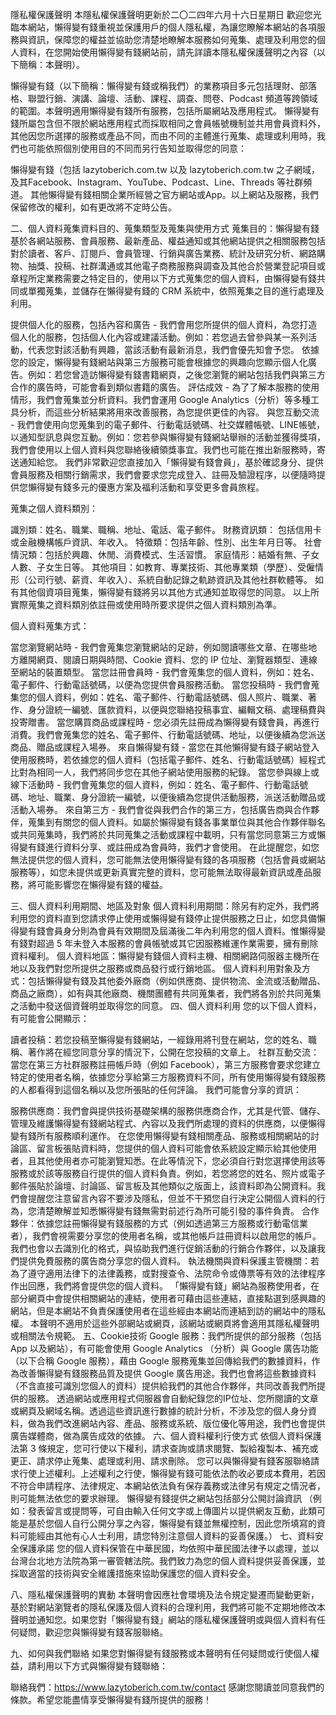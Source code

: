 隱私權保護聲明
本隱私權保護聲明更新於二〇二四年六月十六日星期日
歡迎您光臨本網站，懶得變有錢重視並保護用戶的個人隱私權，為讓您瞭解本網站的各項服務與資訊，保障您的權益並協助您清楚地瞭解本服務如何蒐集、處理及利用您的個人資料，在您開始使用懶得變有錢網站前，請先詳讀本隱私權保護聲明之內容（以下簡稱：本聲明）。

懶得變有錢（以下簡稱：懶得變有錢或稱我們）的業務項目多元包括理財、部落格、聯盟行銷、演講、論壇、活動、課程、調查、問卷、Podcast 頻道等跨領域的範圍。本聲明適用懶得變有錢所有服務，包括所屬網站及應用程式。
懶得變有錢所屬包含但不限於網站應用程式而採取相同之會員帳號機制並共用會員資料外，其他因您所選擇的服務或產品不同，而由不同的主體進行蒐集、處理或利用時，我們也可能依照個別使用目的不同而另行告知並取得您的同意：

懶得變有錢（包括 lazytoberich.com.tw 以及 lazytoberich.com.tw 之子網域，及其Facebook、Instagram、YouTube、Podcast、Line、Threads 等社群頻道。 其他懶得變有錢相關企業所經營之官方網站或App。以上網站及服務，我們保留修改的權利，如有更改將不定時公告。

二、個人資料蒐集資料目的、蒐集類型及蒐集與使用方式
蒐集目的：懶得變有錢基於各網站服務、會員服務、最新產品、權益通知或其他網站提供之相關服務包括對於讀者、客戶、訂閱戶、會員管理、行銷與廣告業務、統計及研究分析、網路購物、抽獎、投稿、社群溝通或其他電子商務服務與調查及其他合於營業登記項目或章程所定業務需要之特定目的，使用以下方式蒐集您的個人資料，由懶得變有錢共同或單獨蒐集，並儲存在懶得變有錢的 CRM 系統中，依照蒐集之目的進行處理及利用。

提供個人化的服務，包括內容和廣告 - 我們會用您所提供的個人資料，為您打造個人化的服務，包括個人化內容或建議活動。例如：若您過去曾參與某一系列活動，代表您對該活動有興趣，當該活動有最新消息，我們會優先知會予您。
依據您的設定，懶得變有錢網站與第三方服務可能會根據您的興趣向您顯示個人化廣告。例如：若您曾造訪懶得變有錢書籍網頁，之後您瀏覽的網站包括我們與第三方合作的廣告時，可能會看到類似書籍的廣告。
評估成效 - 為了了解本服務的使用情形，我們會蒐集並分析資料。我們會運用 Google Analytics（分析）等多種工具分析，而這些分析結果將用來改善服務，為您提供更佳的內容。
與您互動交流 - 我們會使用向您蒐集到的電子郵件、行動電話號碼、社交媒體帳號、LINE帳號，以通知型訊息與您互動。例如：您若參與懶得變有錢網站舉辦的活動並獲得獎項，我們會使用以上個人資料與您聯絡後續領獎事宜。我們也可能在推出新服務時，寄送通知給您。
我們非常歡迎您直接加入「懶得變有錢會員」，基於確認身分、提供會員服務及相關行銷需求，我們會要求您完成登入、註冊及驗證程序，以便隨時提供您懶得變有錢多元的優惠方案及福利活動和享受更多會員旅程。

蒐集之個人資料類別：

識別類：姓名、職業、職稱、地址、電話、電子郵件。
財務資訊類： 包括信用卡或金融機構帳戶資訊、年收入。
特徵類：包括年齡、性別、出生年月日等。
社會情況類：包括於興趣、休閒、消費模式、生活習慣。
家庭情形：結婚有無、子女人數、子女生日等。
其他項目：如教育、專業技術、其他專業類（學歷）、受僱情形（公司行號、薪資、年收入）、系統自動記錄之軌跡資訊及其他社群軟體等。
如有其他個資項目蒐集，懶得變有錢將另以其他方式通知並取得您的同意。
以上所實際蒐集之資料類別依註冊或使用時所要求提供之個人資料類別為準。

個人資料蒐集方式：

當您瀏覽網站時 - 我們會蒐集您瀏覽網站的足跡，例如閱讀哪些文章、在哪些地方離開網頁、閱讀日期與時間、Cookie 資料、您的 IP 位址、瀏覽器類型、連線至網站的裝置類型。
當您註冊會員時 - 我們會蒐集您的個人資料，例如：姓名、電子郵件、行動電話號碼，以便為您提供會員服務活動。
當您投稿時 - 我們會蒐集您的個人資料，例如：姓名、電子郵件、行動電話號碼、個人照片、職業、著作、身分證統一編號、匯款資料，以便與您聯絡投稿事宜、編輯文稿、處理稿費與投寄贈書。
當您購買商品或課程時 - 您必須先註冊成為懶得變有錢會員，再進行消費。我們會蒐集您的姓名、電子郵件、行動電話號碼、地址，以便後續為您派送商品、贈品或課程入場券。
來自懶得變有錢 - 當您在其他懶得變有錢子網站登入使用服務時，若依據您的個人資料（包括電子郵件、姓名、行動電話號碼）經程式比對為相同一人，我們將同步您在其他子網站使用服務的紀錄。
當您參與線上或線下活動時 - 我們會蒐集您的個人資料，例如：姓名、電子郵件、行動電話號碼、地址、職業、身分證統一編號，以便後續為您提供活動服務，派送活動贈品或活動入場券。
來自第三方 - 我們會從與我們合作的第三方，包括廣告商與合作夥伴，蒐集到有關您的個人資料。如屬於懶得變有錢各事業單位與其他合作夥伴聯名或共同蒐集時，我們將於共同蒐集之活動或課程中載明，只有當您同意第三方或懶得變有錢進行資料分享、或註冊成為會員時，我們才會使用。
在此提醒您，如您無法提供您的個人資料，您可能無法使用懶得變有錢的各項服務（包括會員或網站服務等），如您未提供或更新真實完整的資料，您可能無法取得最新資訊或產品服務，將可能影響您在懶得變有錢的權益。

三、個人資料利用期間、地區及對象
個人資料利用期間：除另有約定外，我們將利用您的資料直到您請求停止使用或懶得變有錢停止提供服務之日止，如您具備懶得變有錢會員身分則為會員有效期間及屆滿後二年內利用您的個人資料。惟懶得變有錢對超過 5 年未登入本服務的會員帳號或其它因服務維運作業需要，擁有刪除資料權利。
個人資料地區：懶得變有錢個人資料主機、相關網路伺服器主機所在地以及我們對您所提供之服務或商品發行或行銷地區。
個人資料利用對象及方式：包括懶得變有錢及其他委外廠商（例如供應商、提供物流、金流或活動贈品、商品之廠商），如有與其他廠商、機關團體有共同蒐集者，我們將各別於共同蒐集之活動中發送個資聲明並取得您的同意。
四、個人資料利用
您的以下個人資料，有可能會公開顯示：

讀者投稿：若您投稿至懶得變有錢網站，一經錄用將刊登在網站，您的姓名、職稱、著作將在經您同意分享的情況下，公開在您投稿的文章上。
社群互動交流：當您在第三方社群服務註冊帳戶時（例如 Facebook），第三方服務會要求您建立特定的使用者名稱，依據您分享給第三方服務資料不同，所有使用懶得變有錢服務的人都看得到這個名稱以及您所張貼的任何評論。
我們可能會分享的資訊：

服務供應商：我們會與提供技術基礎架構的服務供應商合作，尤其是代管、儲存、管理及維護懶得變有錢網站程式、內容以及我們所處理的資料的供應商，以便懶得變有錢所有服務順利運作。
在您使用懶得變有錢相關產品、服務或相關網站的討論區、留言板張貼資料時，您提供的個人資料可能會依系統設定顯示給其他使用者，且其他使用者亦可能瀏覽知悉。在此等情況下，您必須自行對您選擇使用該等服務或於該等服務自行提供的個人資料負責。例如，若您將您的姓名、照片或電子郵件張貼於論壇、討論區、留言板及其他類似之版面上，該資料即為公開資料。我們會提醒您注意留言內容不要涉及隱私，但並不干預您自行決定公開個人資料的行為，您清楚瞭解並知悉懶得變有錢無需對前述行為所可能引發的事件負責。
合作夥伴：依據您註冊懶得變有錢服務的方式（例如透過第三方服務或行動電信業者），我們會視需要分享您的使用者名稱，或其他帳戶註冊資料以啟用您的帳戶。我們也會以去識別化的格式，與協助我們進行促銷活動的行銷合作夥伴，以及讓我們提供免費服務的廣告商分享您的個人資料。
執法機關與資料保護主管機關：若為了遵守適用法律下的法律義務，或對搜查令、法院命令或傳票等有效的法律程序作出回應，我們將會提供您的個人資料。
「懶得變有錢」網站為服務使用者，在部分網頁中會提供相關網站的連結，使用者可藉由這些連結，直接點選到感興趣的網站，但是本網站不負責保護使用者在這些經由本網站而連結到訪的網站中的隱私權。
本聲明不適用於這些外部網站或網頁，該網站或網頁將會適用其隱私權聲明或相關法令規範。
五、Cookie技術
Google 服務：我們所提供的部分服務（包括 App 以及網站），有可能會使用 Google Analytics （分析）與 Google 廣告功能（以下合稱 Google 服務），藉由 Google 服務蒐集並回傳給我們的數據資料，作為改善懶得變有錢服務品質及提供 Google 廣告用途。我們也會將這些數據資料（不含直接可識別您個人的資料）提供給我們的其他合作夥伴，共同改善我們所提供的服務。
透過網站或應用程式伺服器會自動紀錄您的IP位址、您所閱讀的文章或網頁及網域名稱。透過這些資訊進行數據的統計分析，不涉及您的個人身分資料，做為我們改進網站內容、產品、服務或系統、版位優化等用途，我們也會提供廣告媒體商，做為廣告成效的依據。
六、個人資料權利行使方式
依個人資料保護法第 3 條規定，您可行使以下權利，請求查詢或請求閱覽、製給複製本、補充或更正、請求停止蒐集、處理或利用、請求刪除。
您可以與懶得變有錢客服聯絡請求行使上述權利。上述權利之行使，懶得變有錢可能依法酌收必要成本費用，若因不符合申請程序、法律規定、本網站依法負有保存義務或法律另有規定之情況者，則可能無法依您的要求辦理。
懶得變有錢提供之網站包括部分公開討論資訊 （例如：發表留言或提問等，可自由輸入任何文字或上傳圖片以提供網友互動，此類可能是基於您個人自行公開分享之內容，懶得變有錢並無權控制，因此您所填寫的資料可能經由其他有心人士利用，請您特別注意個人資料的妥善保護。）
七、資料安全保護承諾
您的個人資料保管在中華民國，均依照中華民國法律予以處理，並以台灣台北地方法院為第一審管轄法院。我們致力為您的個人資料提供妥善保護，並採取適當的技術與安全維護措施來協助保護您的個人資料安全。

八、隱私權保護聲明的異動
本聲明會因應社會環境及法令規定變遷而變動更新，基於對網站瀏覽者的隱私保護及個人資料的合理利用，我們將可能不定期地修改本聲明並通知您。如果您對「懶得變有錢」網站的隱私權保護聲明或與個人資料有任何疑問，歡迎您與懶得變有錢客服聯絡。

九、如何與我們聯絡
如果您對懶得變有錢服務或本聲明有任何疑問或行使個人權益，請利用以下方式與懶得變有錢聯絡：

聯絡我們：https://www.lazytoberich.com.tw/contact
感謝您閱讀並同意我們的條款。希望您能盡情享受懶得變有錢所提供的服務！
